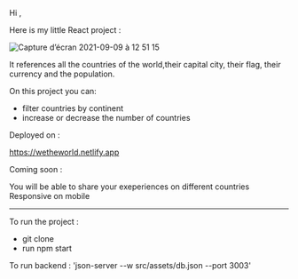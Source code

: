 Hi ,

Here is my little React project :

![Capture d’écran 2021-09-09 à 12 51 15](https://user-images.githubusercontent.com/56540121/132673171-d9c4b91c-7d82-43f6-8a0a-edd15d7dac08.png)

It references all the countries of the world,their capital city, their flag, their currency and the population.

On this project you can:

- filter countries by continent
- increase or decrease the number of countries

Deployed on :

https://wetheworld.netlify.app

Coming soon :

You will be able to share your exeperiences on different countries
Responsive on mobile

---

To run the project :

- git clone
- run npm start

To run backend : 'json-server --w src/assets/db.json --port 3003'
